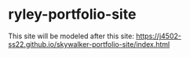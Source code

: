 # ryley-portfolio-site
This site will be modeled after this site:
https://j4502-ss22.github.io/skywalker-portfolio-site/index.html
